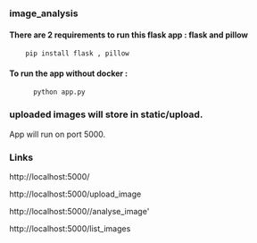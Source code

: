 ### image_analysis
    
#### There are 2 requirements to run this flask app : flask and pillow

        pip install flask , pillow
        
        
#### To run the app without docker : 


          python app.py

### uploaded images will store in static/upload.

App will run on port 5000.
 ### Links 
http://localhost:5000/

http://localhost:5000/upload_image

http://localhost:5000//analyse_image'

http://localhost:5000/list_images
